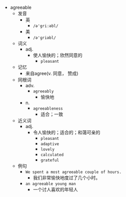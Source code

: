 - agreeable
  - 发音
    - 英
      - `/ə'griːəbl/`
    - 美
      - `/ə'ɡriəbl/`
  - 词义
    - adj.
      - 使人愉快的；欣然同意的
        - `pleasant`
  - 记忆
    - 来自agree(v. 同意， 赞成)
  - 同根词
    - adv.
      - `agreeably`
        - 愉快地
    - n.
      - `agreeableness`
        - 适合；一致
  - 近义词
    - adj.
      - 令人愉快的；适合的；和蔼可亲的
        - `pleasant`
        - `adaptive`
        - `lovely`
        - `calculated`
        - `grateful`
  - 例句
    - `We spent a most agreeable couple of hours.`
      - 我们非常愉快地度过了几个小时。
    - `an agreeable young man`
      - 一个讨人喜欢的年轻人

